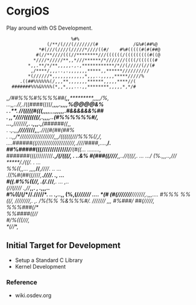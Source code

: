 # CorgiOS
Play around with OS Development.

                            %#%                                                 
                   (/**/(///(///////(#             /&%#(##%@                    
                *#(///(////(/////*////((#/    #%#(((((#(#(##@                   
               #(//**////(((//********///((((((/(((((((((#((@                   
              *////*/////**,,*///******/*///////((((/((((((#                    
            *,,.**/*/**,,,,,.,.,************/*//(/////(//(#                     
             ,/****/,,,..,.,,,,,,,*****,,******//////////                       
            *(//////*,,,,,,,,,,,,*,,,..,,,,,*****/////%                         
         .((##%%%%%%(/,,,**,,,,,,,******,,,,,****//(                            
      #######%%%&%%%%(*,,*,,,...,,********,,,,,*,*/#                            
  ,*,****/##%%%#%%%%##(*****,,**************,,,*,,*/%,                          
  ...,,..//,.*/((####((((/*,******,**,*******,.,,,,*%@@@@&%                     
   .    .**. *//(((((#(((*,,,,****,,*,,*****,*,,,,.*#&&&&&&%##                  
    .   ,,****////(((((((/,.,,,***,***********..***(#%%%%%%#/,                  
         ...,***/*//////**,.  .*****,******,,.,***(######((*,,                  
         .       .,.,,,***////*////*****,**,,.*/*/((#(##(##%                    
            . ..,,**/*//////////////////**,,,*/((((((///*%%%(/,*/,              
                ....######((/////////////***///////,.////####*,....,**/.        
                      ##%#####(((/////////////*/******/*(#((*...  ........,*    
                        #######(((/////////**.,*****/(/*(((/,      .       ..*&%
                          #(###((////**,,..*********//*(((/,.        ...    .../
                           *(%*.,,,..,*///*   *****/*./((/*.  .      ...        
                            %%((*,,... ,,,*,***//***,////*.   ..     ...        
                            .((%#(##((////*,******.*////*.   .,      ...        
                              #((.#%%((//,   .(/.*///***,. ...        ,..       
                               *(//(////*  *.,*//*****,,. ,           .,,,..    
                                 #%((/(/*//.********/////*.     ..      .,..,,**
                                   (%,(/*/*********/////*     ....           *(#
                                    (#(///////**///////*,.,,,....           #%%%
                                    %%((/*,   ////////**,.  ,.             /%(%%
                                  %&%%%#/*.   *///////*                      ,,,
                                 #%###/*      ##(/////,                         
                                              %%%###(/*                         
                                             %%####((//                         
                                             #/%(((///,                         
                                              *(//**,                           




## Initial Target for Development
- Setup a Standard C Library
- Kernel Development

### Reference
- wiki.osdev.org
